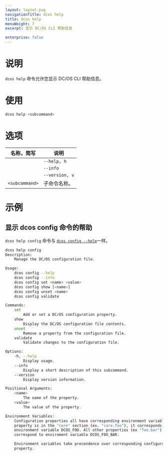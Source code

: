 ```yaml
---
layout: layout.pug
navigationTitle: dcos help
title: dcos help
menuWeight: 7
excerpt: 显示 DC/OS CLI 帮助信息

enterprise: false
---
```


# 说明
`dcos help` 命令允许您显示 DC/OS CLI 帮助信息。

# 使用

```bash
dcos help <subcommand>
```

# 选项

| 名称，简写 | 说明 |
|---------|-------------|
| | `--help, h` | 显示使用情况。|
| | `--info` | 显示此子命令的简短说明。|
| | `--version, v` | 显示版本信息。 |
| `<subcommand>` | 子命令名称。|

# 示例

## 显示 dcos config 命令的帮助

`dcos help config` 命令与 [`dcos config --help`](/1.11/cli/command-reference/dcos-config/)一样。

```bash
dcos help config
Description:
    Manage the DC/OS configuration file.

Usage:
    dcos config --help
    dcos config --info
    dcos config set <name> <value>
    dcos config show [<name>]
    dcos config unset <name>
    dcos config validate

Commands:
    set
        Add or set a DC/OS configuration property.
    show
        Display the DC/OS configuration file contents.
    unset
        Remove a property from the configuration file.
    validate
        Validate changes to the configuration file.

Options:
    -h, --help
        Display usage.
    --info
        Display a short description of this subcommand.
    --version
        Display version information.

Positional Arguments:
    <name>
        The name of the property.
    <value>
        The value of the property.

Environment Variables:
    Configuration properties all have corresponding environment variables. If a
    property is in the "core" section (ex. "core.foo"), it corresponds to
    environment variable DCOS_FOO. All other properties (ex "foo.bar")
    correspond to enviroment variable DCOS_FOO_BAR.

    Environment variables take precendence over corresponding configuration
    property.
```
